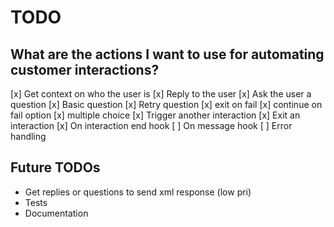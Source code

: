 # TODO

## What are the actions I want to use for automating customer interactions?
[x] Get context on who the user is
[x] Reply to the user
[x] Ask the user a question
    [x] Basic question
    [x] Retry question
    [x] exit on fail
    [x] continue on fail option
    [x] multiple choice
[x] Trigger another interaction
[x] Exit an interaction
[x] On interaction end hook
[ ] On message hook
[ ] Error handling

## Future TODOs
- Get replies or questions to send xml response (low pri)
- Tests
- Documentation
